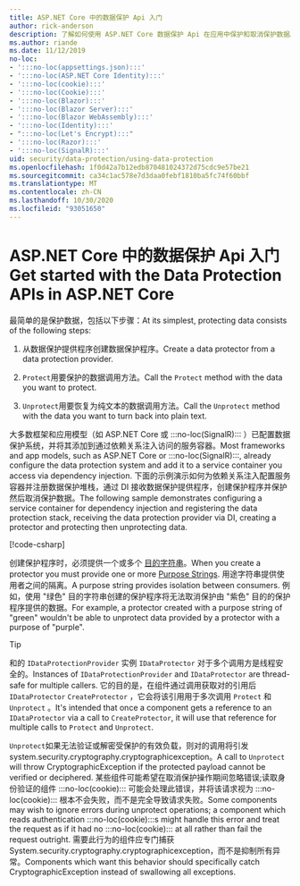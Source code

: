```yaml
---
title: ASP.NET Core 中的数据保护 Api 入门
author: rick-anderson
description: 了解如何使用 ASP.NET Core 数据保护 Api 在应用中保护和取消保护数据。
ms.author: riande
ms.date: 11/12/2019
no-loc:
- ':::no-loc(appsettings.json):::'
- ':::no-loc(ASP.NET Core Identity):::'
- ':::no-loc(cookie):::'
- ':::no-loc(Cookie):::'
- ':::no-loc(Blazor):::'
- ':::no-loc(Blazor Server):::'
- ':::no-loc(Blazor WebAssembly):::'
- ':::no-loc(Identity):::'
- ":::no-loc(Let's Encrypt):::"
- ':::no-loc(Razor):::'
- ':::no-loc(SignalR):::'
uid: security/data-protection/using-data-protection
ms.openlocfilehash: 1f0d42a7b12edb870481024372d75cdc9e57be21
ms.sourcegitcommit: ca34c1ac578e7d3daa0febf1810ba5fc74f60bbf
ms.translationtype: MT
ms.contentlocale: zh-CN
ms.lasthandoff: 10/30/2020
ms.locfileid: "93051650"
---
```

# <a name="get-started-with-the-data-protection-apis-in-aspnet-core"></a><span data-ttu-id="52ecf-103">ASP.NET Core 中的数据保护 Api 入门</span><span class="sxs-lookup"><span data-stu-id="52ecf-103">Get started with the Data Protection APIs in ASP.NET Core</span></span>

<a name="security-data-protection-getting-started"></a>

<span data-ttu-id="52ecf-104">最简单的是保护数据，包括以下步骤：</span><span class="sxs-lookup"><span data-stu-id="52ecf-104">At its simplest, protecting data consists of the following steps:</span></span>

1. <span data-ttu-id="52ecf-105">从数据保护提供程序创建数据保护程序。</span><span class="sxs-lookup"><span data-stu-id="52ecf-105">Create a data protector from a data protection provider.</span></span>

2. <span data-ttu-id="52ecf-106">`Protect`用要保护的数据调用方法。</span><span class="sxs-lookup"><span data-stu-id="52ecf-106">Call the `Protect` method with the data you want to protect.</span></span>

3. <span data-ttu-id="52ecf-107">`Unprotect`用要恢复为纯文本的数据调用方法。</span><span class="sxs-lookup"><span data-stu-id="52ecf-107">Call the `Unprotect` method with the data you want to turn back into plain text.</span></span>

<span data-ttu-id="52ecf-108">大多数框架和应用模型（如 ASP.NET Core 或 :::no-loc(SignalR)::: ）已配置数据保护系统，并将其添加到通过依赖关系注入访问的服务容器。</span><span class="sxs-lookup"><span data-stu-id="52ecf-108">Most frameworks and app models, such as ASP.NET Core or :::no-loc(SignalR):::, already configure the data protection system and add it to a service container you access via dependency injection.</span></span> <span data-ttu-id="52ecf-109">下面的示例演示如何为依赖关系注入配置服务容器并注册数据保护堆栈，通过 DI 接收数据保护提供程序，创建保护程序并保护然后取消保护数据。</span><span class="sxs-lookup"><span data-stu-id="52ecf-109">The following sample demonstrates configuring a service container for dependency injection and registering the data protection stack, receiving the data protection provider via DI, creating a protector and protecting then unprotecting data.</span></span>

[!code-csharp[](../../security/data-protection/using-data-protection/samples/protectunprotect.cs?highlight=26,34,35,36,37,38,39,40)]

<span data-ttu-id="52ecf-110">创建保护程序时，必须提供一个或多个 [目的字符串](xref:security/data-protection/consumer-apis/purpose-strings)。</span><span class="sxs-lookup"><span data-stu-id="52ecf-110">When you create a protector you must provide one or more [Purpose Strings](xref:security/data-protection/consumer-apis/purpose-strings).</span></span> <span data-ttu-id="52ecf-111">用途字符串提供使用者之间的隔离。</span><span class="sxs-lookup"><span data-stu-id="52ecf-111">A purpose string provides isolation between consumers.</span></span> <span data-ttu-id="52ecf-112">例如，使用 "绿色" 目的字符串创建的保护程序将无法取消保护由 "紫色" 目的的保护程序提供的数据。</span><span class="sxs-lookup"><span data-stu-id="52ecf-112">For example, a protector created with a purpose string of "green" wouldn't be able to unprotect data provided by a protector with a purpose of "purple".</span></span>

>[!TIP]
> <span data-ttu-id="52ecf-113">和的 `IDataProtectionProvider` 实例 `IDataProtector` 对于多个调用方是线程安全的。</span><span class="sxs-lookup"><span data-stu-id="52ecf-113">Instances of `IDataProtectionProvider` and `IDataProtector` are thread-safe for multiple callers.</span></span> <span data-ttu-id="52ecf-114">它的目的是，在组件通过调用获取对的引用后 `IDataProtector` `CreateProtector` ，它会将该引用用于多次调用 `Protect` 和 `Unprotect` 。</span><span class="sxs-lookup"><span data-stu-id="52ecf-114">It's intended that once a component gets a reference to an `IDataProtector` via a call to `CreateProtector`, it will use that reference for multiple calls to `Protect` and `Unprotect`.</span></span>
>
><span data-ttu-id="52ecf-115">`Unprotect`如果无法验证或解密受保护的有效负载，则对的调用将引发 system.security.cryptography.cryptographicexception。</span><span class="sxs-lookup"><span data-stu-id="52ecf-115">A call to `Unprotect` will throw CryptographicException if the protected payload cannot be verified or deciphered.</span></span> <span data-ttu-id="52ecf-116">某些组件可能希望在取消保护操作期间忽略错误;读取身份验证的组件 :::no-loc(cookie)::: 可能会处理此错误，并将该请求视为 :::no-loc(cookie)::: 根本不会失败，而不是完全导致请求失败。</span><span class="sxs-lookup"><span data-stu-id="52ecf-116">Some components may wish to ignore errors during unprotect operations; a component which reads authentication :::no-loc(cookie):::s might handle this error and treat the request as if it had no :::no-loc(cookie)::: at all rather than fail the request outright.</span></span> <span data-ttu-id="52ecf-117">需要此行为的组件应专门捕获 System.security.cryptography.cryptographicexception，而不是抑制所有异常。</span><span class="sxs-lookup"><span data-stu-id="52ecf-117">Components which want this behavior should specifically catch CryptographicException instead of swallowing all exceptions.</span></span>

